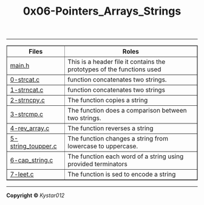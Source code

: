 <html>
<body>
<header>
<h1>0x06-Pointers_Arrays_Strings</h1>
</header>
<hr>
<section><p><table border="1"><tr><th><b>Files</b></th><th><b>Roles</b></th></tr>
<tr><td><a href="https://github.com/Kystar012/alx-low_level_programming/blob/master/0x06-pointers_arrays_strings/main.h">main.h</a></td><td>This is a header file it contains the prototypes of the functions used</td></tr>
<tr><td><a href="https://github.com/Kystar012/alx-low_level_programming/blob/master/0x06-pointers_arrays_strings/0-strcat.c">0-strcat.c</a></td><td>function  concatenates two strings.</td></tr>
<tr><td><a href="https://github.com/Kystar012/alx-low_level_programming/blob/master/0x06-pointers_arrays_strings/1-strncat.c">1-strncat.c </a></td><td>function concatenates two strings</td></tr>
<tr><td><a href="https://github.com/Kystar012/alx-low_level_programming/blob/master/0x06-pointers_arrays_strings/2-strncpy.c">2-strncpy.c</a></td><td>The function copies a string</td></tr>
<tr><td><a href="https://github.com/Kystar012/alx-low_level_programming/blob/master/0x06-pointers_arrays_strings/3-strcmp.c">3-strcmp.c</a></td><td> The function does a comparison between two strings.</td></tr>
<tr><td><a href="https://github.com/Kystar012/alx-low_level_programming/blob/master/0x06-pointers_arrays_strings/4-rev_array.c">4-rev_array.c</a></td><td>The function reverses a string</td></tr>
<tr><td><a href="https://github.com/Kystar012/alx-low_level_programming/blob/master/0x06-pointers_arrays_strings/5-string_toupper.c">5-string_toupper.c</a></td><td> The function changes a string from lowercase to uppercase.</td></tr>
<tr><td><a href="https://github.com/Kystar012/alx-low_level_programming/blob/master/0x06-pointers_arrays_strings/6-cap_string.c">6-cap_string.c</a></td><td> The function each word of a string  using provided terminators</td></tr>
<tr><td><a href="https://github.com/Kystar012/alx-low_level_programming/blob/master/0x06-pointers_arrays_strings/7-leet.c">7-leet.c</a></td><td> The function is sed to encode a string</td></tr>

</table></p></section><hr><footer>
<p><b> Copyright &copy </b> <em>Kystar012</em></p></footer></body>
</html>
